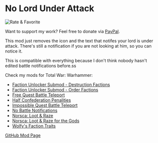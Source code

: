 # No Lord Under Attack

![Rate & Favorite](https://i.imgur.com/fVVaDCS.gif)

Want to support my work? Feel free to donate via
[PayPal](https://paypal.me/echaravolar).

This mod just removes the icon and the text that notifes your lord is under
attack. There's still a notification if you are not looking at him, so you can
notice it.

This is compatible with everything because I don't think nobody hasn't edited
battle notifications before.ss

Check my mods for Total War: Warhammer:

* [Faction Unlocker Submod - Destruction Factions](http://steamcommunity.com/sharedfiles/filedetails/?id=1105739137)
* [Faction Unlocker Submod - Order Factions](http://steamcommunity.com/sharedfiles/filedetails/?id=1105739425)
* [Free Quest Battle Teleport](http://steamcommunity.com/sharedfiles/filedetails/?id=1118166368)
* [Half Confederation Penalities](http://steamcommunity.com/sharedfiles/filedetails/?id=1132916263)
* [Impossible Quest Battle Teleport](https://steamcommunity.com/sharedfiles/filedetails/?id=1118164395)
* [No Battle Notifications](http://steamcommunity.com/sharedfiles/filedetails/?id=1132916287)
* [Norsca: Loot & Raze](https://steamcommunity.com/sharedfiles/filedetails/?id=1118362434)
* [Norsca: Loot & Raze for the Gods](https://steamcommunity.com/sharedfiles/filedetails/?id=1118471309)
* [Wolfy's Faction Traits](http://steamcommunity.com/sharedfiles/filedetails/?id=1107494226)

[GitHub Mod Page](https://github.com/msolefonte/tww-mods-collection/mods/no-lord-under-attack)
